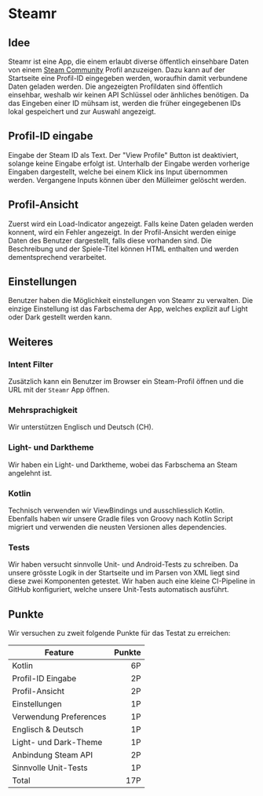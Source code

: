 # Steamr

## Idee
Steamr ist eine App, die einem erlaubt diverse öffentlich einsehbare Daten von einem [Steam Community](https://steamcommunity.com/) Profil anzuzeigen.
Dazu kann auf der Startseite eine Profil-ID eingegeben werden, woraufhin damit verbundene Daten geladen werden.
Die angezeigten Profildaten sind öffentlich einsehbar, weshalb wir keinen API Schlüssel oder änhliches benötigen.
Da das Eingeben einer ID mühsam ist, werden die früher eingegebenen IDs lokal gespeichert und zur Auswahl angezeigt.

## Profil-ID eingabe
Eingabe der Steam ID als Text. Der "View Profile" Button ist deaktiviert, solange keine Eingabe erfolgt ist.
Unterhalb der Eingabe werden vorherige Eingaben dargestellt, welche bei einem Klick ins Input übernommen werden.
Vergangene Inputs können über den Mülleimer gelöscht werden.

## Profil-Ansicht
Zuerst wird ein Load-Indicator angezeigt.
Falls keine Daten geladen werden konnent, wird ein Fehler angezeigt.
In der Profil-Ansicht werden einige Daten des Benutzer dargestellt, falls diese vorhanden sind.
Die Beschreibung und der Spiele-Titel können HTML enthalten und werden dementsprechend verarbeitet.

## Einstellungen
Benutzer haben die Möglichkeit einstellungen von Steamr zu verwalten.
Die einzige Einstellung ist das Farbschema der App, welches explizit auf Light oder Dark gestellt werden kann.

## Weiteres

### Intent Filter
Zusätzlich kann ein Benutzer im Browser ein Steam-Profil öffnen und die URL mit der `Steamr` App öffnen.

### Mehrsprachigkeit
Wir unterstützen Englisch und Deutsch (CH).

### Light- und Darktheme
Wir haben ein Light- und Darktheme, wobei das Farbschema an Steam angelehnt ist.

### Kotlin
Technisch verwenden wir ViewBindings und ausschliesslich Kotlin.
Ebenfalls haben wir unsere Gradle files von Groovy nach Kotlin Script migriert und verwenden die neusten Versionen alles dependencies.

### Tests
Wir haben versucht sinnvolle Unit- und Android-Tests zu schreiben.
Da unsere grösste Logik in der Startseite und im Parsen von XML liegt sind diese zwei Komponenten getestet. 
Wir haben auch eine kleine CI-Pipeline in GitHub konfiguriert, welche unsere Unit-Tests automatisch ausführt.

## Punkte
Wir versuchen zu zweit folgende Punkte für das Testat zu erreichen:

| Feature                 | Punkte |
|-------------------------|-------:|
| Kotlin                  | 6P     |
| Profil-ID Eingabe       | 2P     |
| Profil-Ansicht          | 2P     |
| Einstellungen           | 1P     |
| Verwendung Preferences  | 1P     |
| Englisch & Deutsch      | 1P     |
| Light- und Dark-Theme   | 1P     |
| Anbindung Steam API     | 2P     |
| Sinnvolle Unit-Tests    | 1P     |
| Total                   | 17P    |

